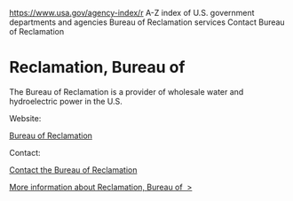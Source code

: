 

https://www.usa.gov/agency-index/r
A-Z index of U.S. government departments and agencies
Bureau of Reclamation services
Contact Bureau of Reclamation

# Reclamation, Bureau of

The Bureau of Reclamation is a provider of wholesale water and hydroelectric power in the U.S.

Website:

[Bureau of Reclamation](https://www.usbr.gov/)

Contact:

[Contact the Bureau of Reclamation](https://www.usbr.gov/main/offices.html)

[More information about Reclamation, Bureau of  >](https://www.usa.gov/agencies/bureau-of-reclamation)
